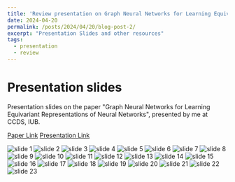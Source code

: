 ```yaml
---
title: 'Review presentation on Graph Neural Networks for Learning Equivariant Representations of Neural Networks'
date: 2024-04-20
permalink: /posts/2024/04/20/blog-post-2/
excerpt: "Presentation Slides and other resources"
tags:
  - presentation
  - review
---
```


Presentation slides
======
Presentation slides on the paper "Graph Neural Networks for Learning Equivariant Representations of Neural Networks", presented by me at CCDS, IUB.

[Paper Link](https://arxiv.org/abs/2403.12143)
[Presentation Link](https://docs.google.com/presentation/d/1Wt1QgifOXgV1v0JYoru5Z-uKzAgaKacRb3yu60bYZhA/edit?usp=sharing)

![slide 1](/images/blog-2/blog-2-1.jpg)
![slide 2](/images/blog-2/blog-2-2.jpg)
![slide 3](/images/blog-2/blog-2-3.jpg)
![slide 4](/images/blog-2/blog-2-4.jpg)
![slide 5](/images/blog-2/blog-2-5.jpg)
![slide 6](/images/blog-2/blog-2-6.jpg)
![slide 7](/images/blog-2/blog-2-7.jpg)
![slide 8](/images/blog-2/blog-2-8.jpg)
![slide 9](/images/blog-2/blog-2-9.jpg)
![slide 10](/images/blog-2/blog-2-10.jpg)
![slide 11](/images/blog-2/blog-2-11.jpg)
![slide 12](/images/blog-2/blog-2-12.jpg)
![slide 13](/images/blog-2/blog-2-13.jpg)
![slide 14](/images/blog-2/blog-2-14.jpg)
![slide 15](/images/blog-2/blog-2-15.jpg)
![slide 16](/images/blog-2/blog-2-16.jpg)
![slide 17](/images/blog-2/blog-2-17.jpg)
![slide 18](/images/blog-2/blog-2-18.jpg)
![slide 19](/images/blog-2/blog-2-19.jpg)
![slide 20](/images/blog-2/blog-2-20.jpg)
![slide 21](/images/blog-2/blog-2-21.jpg)
![slide 22](/images/blog-2/blog-2-22.jpg)
![slide 23](/images/blog-2/blog-2-23.jpg)